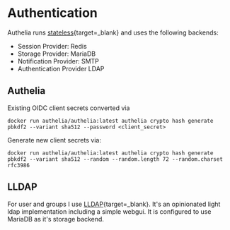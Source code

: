 # Authentication

Authelia runs [stateless](https://www.authelia.com/overview/authorization/statelessness/){target=_blank} and uses the following backends:

- Session Provider: Redis
- Storage Provider: MariaDB
- Notification Provider: SMTP
- Authentication Provider LDAP

## Authelia

Existing OIDC client secrets converted via

```shell
docker run authelia/authelia:latest authelia crypto hash generate pbkdf2 --variant sha512 --password <client_secret>
```
Generate new client secrets via:

```shell
docker run authelia/authelia:latest authelia crypto hash generate pbkdf2 --variant sha512 --random --random.length 72 --random.charset rfc3986
```

## LLDAP

For user and groups I use [LLDAP](https://github.com/lldap/lldap){target=_blank}. It's an opinionated light ldap implementation including a simple webgui.
It is configured to use MariaDB as it's storage backend.
